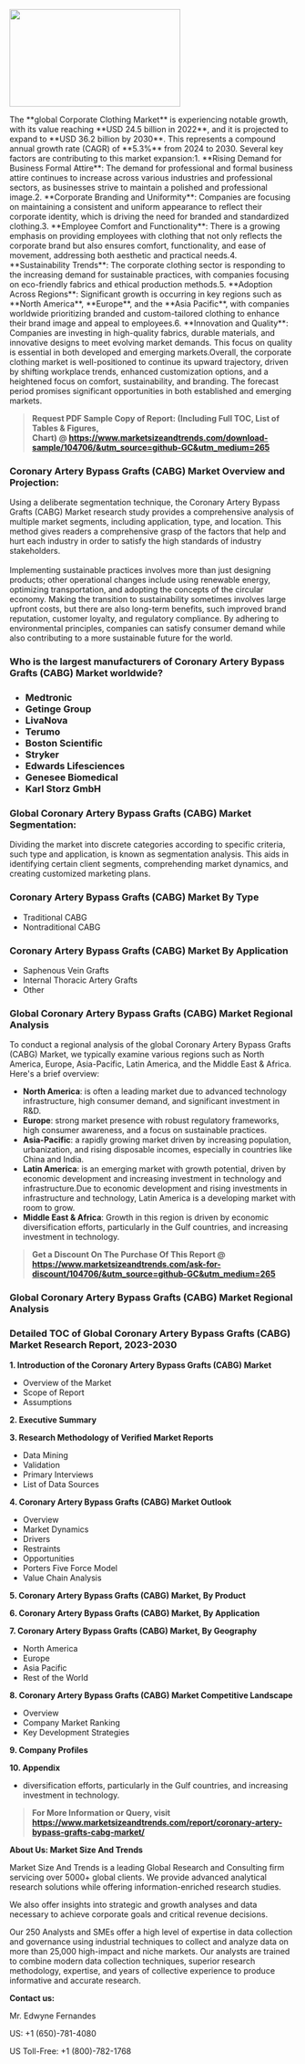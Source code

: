 <p><img class="alignnone size-medium wp-image-20088" src="https://ffe5etoiles.com/wp-content/uploads/2024/12/MST1-300x171.png" alt="" width="300" height="171" /></p>The **global Corporate Clothing Market** is experiencing notable growth, with its value reaching **USD 24.5 billion in 2022**, and it is projected to expand to **USD 36.2 billion by 2030**. This represents a compound annual growth rate (CAGR) of **5.3%** from 2024 to 2030. Several key factors are contributing to this market expansion:1. **Rising Demand for Business Formal Attire**: The demand for professional and formal business attire continues to increase across various industries and professional sectors, as businesses strive to maintain a polished and professional image.2. **Corporate Branding and Uniformity**: Companies are focusing on maintaining a consistent and uniform appearance to reflect their corporate identity, which is driving the need for branded and standardized clothing.3. **Employee Comfort and Functionality**: There is a growing emphasis on providing employees with clothing that not only reflects the corporate brand but also ensures comfort, functionality, and ease of movement, addressing both aesthetic and practical needs.4. **Sustainability Trends**: The corporate clothing sector is responding to the increasing demand for sustainable practices, with companies focusing on eco-friendly fabrics and ethical production methods.5. **Adoption Across Regions**: Significant growth is occurring in key regions such as **North America**, **Europe**, and the **Asia Pacific**, with companies worldwide prioritizing branded and custom-tailored clothing to enhance their brand image and appeal to employees.6. **Innovation and Quality**: Companies are investing in high-quality fabrics, durable materials, and innovative designs to meet evolving market demands. This focus on quality is essential in both developed and emerging markets.Overall, the corporate clothing market is well-positioned to continue its upward trajectory, driven by shifting workplace trends, enhanced customization options, and a heightened focus on comfort, sustainability, and branding. The forecast period promises significant opportunities in both established and emerging markets.</p><blockquote id="" class=""><strong>Request PDF Sample Copy of Report: (Including Full TOC, List of Tables &amp; Figures, Chart)&nbsp;@&nbsp;<strong><a href="https://www.marketsizeandtrends.com/download-sample/104706/&utm_source=github-GC&utm_medium=265" target="_blank">https://www.marketsizeandtrends.com/download-sample/104706/&utm_source=github-GC&utm_medium=265</a></strong></strong></blockquote><h3 id="" class="">Coronary Artery Bypass Grafts (CABG) Market&nbsp;Overview and Projection:</h3><p id="" class="">Using a deliberate segmentation technique, the Coronary Artery Bypass Grafts (CABG) Market research study provides a comprehensive analysis of multiple market segments, including application, type, and location. This method gives readers a comprehensive grasp of the factors that help and hurt each industry in order to satisfy the high standards of industry stakeholders. <br /> <br />Implementing sustainable practices involves more than just designing products; other operational changes include using renewable energy, optimizing transportation, and adopting the concepts of the circular economy. Making the transition to sustainability sometimes involves large upfront costs, but there are also long-term benefits, such improved brand reputation, customer loyalty, and regulatory compliance. By adhering to environmental principles, companies can satisfy consumer demand while also contributing to a more sustainable future for the world.</p><h3 id="" class="">Who is the largest manufacturers of&nbsp;Coronary Artery Bypass Grafts (CABG) Market worldwide?</h3><h3 class=""><p><ul><li>Medtronic </li><li> Getinge Group </li><li> LivaNova </li><li> Terumo </li><li> Boston Scientific </li><li> Stryker </li><li> Edwards Lifesciences </li><li> Genesee Biomedical </li><li> Karl Storz GmbH</li></ul></p></h3><h3 id="" class="">Global&nbsp;Coronary Artery Bypass Grafts (CABG) Market Segmentation:</h3><p id="" class="">Dividing the market into discrete categories according to specific criteria, such type and application, is known as segmentation analysis. This aids in identifying certain client segments, comprehending market dynamics, and creating customized marketing plans.</p><h3 id="" class="">Coronary Artery Bypass Grafts (CABG) Market&nbsp;By Type</h3><p><p><ul><li>Traditional CABG</li><li> Nontraditional CABG</p></li></ul></p></p><h3 id="" class="">Coronary Artery Bypass Grafts (CABG) Market&nbsp;By Application</h3><p class=""><p><ul><li>Saphenous Vein Grafts</li><li> Internal Thoracic Artery Grafts</li><li> Other</li></ul></p></p><h3 id="" class="">Global Coronary Artery Bypass Grafts (CABG) Market Regional Analysis</h3><p id="" class="">To conduct a regional analysis of the global Coronary Artery Bypass Grafts (CABG) Market, we typically examine various regions such as North America, Europe, Asia-Pacific, Latin America, and the Middle East &amp; Africa. Here's a brief overview:</p><ul><li><strong>North America</strong>: is often a leading market due to advanced technology infrastructure, high consumer demand, and significant investment in R&amp;D.</li><li><strong>Europe</strong>: strong market presence with robust regulatory frameworks, high consumer awareness, and a focus on sustainable practices.</li><li><strong>Asia-Pacific</strong>: a rapidly growing market driven by increasing population, urbanization, and rising disposable incomes, especially in countries like China and India.</li><li><strong>Latin America</strong>: is an emerging market with growth potential, driven by economic development and increasing investment in technology and infrastructure.Due to economic development and rising investments in infrastructure and technology, Latin America is a developing market with room to grow.</li><li><strong>Middle East &amp; Africa</strong>: Growth in this region is driven by economic diversification efforts, particularly in the Gulf countries, and increasing investment in technology.</li></ul><blockquote id="" class=""><strong>Get a Discount On The Purchase Of This Report @ <strong><a href="https://www.marketsizeandtrends.com/ask-for-discount/104706/&utm_source=github-GC&utm_medium=265" target="_blank">https://www.marketsizeandtrends.com/ask-for-discount/104706/&utm_source=github-GC&utm_medium=265</a></strong></strong></blockquote><h3 id="" class="">Global Coronary Artery Bypass Grafts (CABG) Market Regional Analysis</h3><h3 id="" class="">Detailed TOC of Global Coronary Artery Bypass Grafts (CABG) Market Research Report, 2023-2030</h3><p id="" class=""><strong>1. Introduction of the Coronary Artery Bypass Grafts (CABG) Market</strong></p><ul><li>Overview of the Market</li><li>Scope of Report</li><li>Assumptions</li></ul><p id="" class=""><strong>2. Executive Summary</strong></p><p id="" class=""><strong>3. Research Methodology of Verified Market Reports</strong></p><ul><li>Data Mining</li><li>Validation</li><li>Primary Interviews</li><li>List of Data Sources</li></ul><p id="" class=""><strong>4. Coronary Artery Bypass Grafts (CABG) Market Outlook</strong></p><ul><li>Overview</li><li>Market Dynamics</li><li>Drivers</li><li>Restraints</li><li>Opportunities</li><li>Porters Five Force Model</li><li>Value Chain Analysis</li></ul><p id="" class=""><strong>5. Coronary Artery Bypass Grafts (CABG) Market, By Product</strong></p><p id="" class=""><strong>6. Coronary Artery Bypass Grafts (CABG) Market, By Application</strong></p><p id="" class=""><strong>7. Coronary Artery Bypass Grafts (CABG) Market, By Geography</strong></p><ul><li>North America</li><li>Europe</li><li>Asia Pacific</li><li>Rest of the World</li></ul><p id="" class=""><strong>8. Coronary Artery Bypass Grafts (CABG) Market Competitive Landscape</strong></p><ul><li>Overview</li><li>Company Market Ranking</li><li>Key Development Strategies</li></ul><p id="" class=""><strong>9. Company Profiles</strong></p><p id="" class=""><strong>10. Appendix</strong></p><ul><li>diversification efforts, particularly in the Gulf countries, and increasing investment in technology.</li></ul><blockquote id="" class=""><strong>For More Information or Query, visit <strong><strong><a href="https://www.marketsizeandtrends.com/report/coronary-artery-bypass-grafts-cabg-market/" target="_blank">https://www.marketsizeandtrends.com/report/coronary-artery-bypass-grafts-cabg-market/</a></strong></strong></strong></blockquote><p id="" class=""><strong>About Us: Market Size And Trends</strong></p><p id="" class="">Market Size And Trends is a leading Global Research and Consulting firm servicing over 5000+ global clients. We provide advanced analytical research solutions while offering information-enriched research studies.</p><p id="" class="">We also offer insights into strategic and growth analyses and data necessary to achieve corporate goals and critical revenue decisions.</p><p id="" class="">Our 250 Analysts and SMEs offer a high level of expertise in data collection and governance using industrial techniques to collect and analyze data on more than 25,000 high-impact and niche markets. Our analysts are trained to combine modern data collection techniques, superior research methodology, expertise, and years of collective experience to produce informative and accurate research.</p><p id="" class=""><strong>Contact us:</strong></p><p id="" class="">Mr. Edwyne Fernandes</p><p id="" class="">US: +1 (650)-781-4080</p><p id="" class="">US Toll-Free: +1 (800)-782-1768</p>
